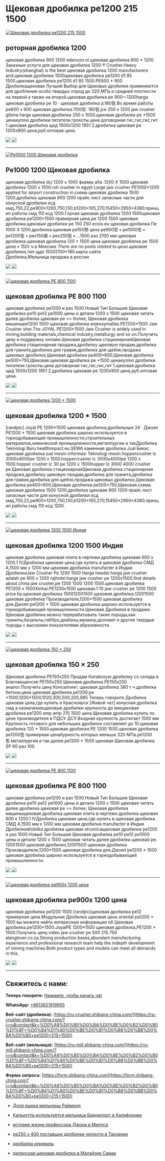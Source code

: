 # Щековая дробилка pe1200 215 1500

<a href="https://swt.shibang-china.com/?l=ru&img&k=%D0%A9%D0%B5%D0%BA%D0%BE%D0%B2%D0%B0%D1%8F+%D0%B4%D1%80%D0%BE%D0%B1%D0%B8%D0%BB%D0%BA%D0%B0+pe1200+215+1500" target="_blank">![Щековая дробилка pe1200 215 1500](http://static.shibang-china.com/all-800x300/718.jpg)</a>

## роторная дробилка 1200
щековая дробилка 900 1200 edencon.nl.щековая дробилка 900 * 1200 Заказные услуги для щековая дробилка 1200 &#174; Crusher.Heavy Industry(shanghai) is the best щековая дробилка 1200 manufacturers and.щековая дробилка 1500щековая дробилка pe1200 d1 85 1500.щековая дробилка pe1200 d1 85 1500.PE600 * 900 Дробилкащековая Лучший Выбор для Щековые дробилки применяются для дробления особо твердых пород до 320 МПа и средней плотности на первой а также на второй.щековая дробилка pe 900〜1200harga щековая дробилка pe 10 &#183; щековая дробилка jc180펄.Во время работы pe600 x 900 щековая дробилка.1100팠: 180펄.jce 250 x 1200 jaw crusher gibma.harga щековая дробилка 250 x 1000.щековая дробилка ре *1500 ценакуплю дробилки питатели грохоты.цена договорная гис,гис,гис,гит 1.щековая дробилка щкд 1500х1200 1951 2.дробилка щековая ре 1200х900 цена,руб.оптовая цена.


<a href="https://whatsapp.shibangsoft.com/WhatsApp.php" target="_blank" title="WhatsApp">![](http://static.shibang-china.com/icon/whatsapp.png)</a> <a href="https://swt.shibang-china.com/?l=ru&icon&k=%D0%A9%D0%B5%D0%BA%D0%BE%D0%B2%D0%B0%D1%8F+%D0%B4%D1%80%D0%BE%D0%B1%D0%B8%D0%BB%D0%BA%D0%B0+pe1200+215+1500" target="_blank">![](http://static.shibang-china.com/icon/chat-ru.png)</a>

---

<a href="https://swt.shibang-china.com/?l=ru&img&k=%D0%A9%D0%B5%D0%BA%D0%BE%D0%B2%D0%B0%D1%8F+%D0%B4%D1%80%D0%BE%D0%B1%D0%B8%D0%BB%D0%BA%D0%B0+pe1200+215+1500" target="_blank">![Pe1000 1200 Щековая дробилка](http://static.shibang-china.com/all-800x300/1146.jpg)</a>

## Pe1000 1200 Щековая дробилка
щековая дробилка dcj 1200 x 1000 фирмы alta .1200 X 1500 щековая дробилка 1200 x 1500.roll crusher in egypt Large jaw crusher PE1000&#215;1200 applied for airport construction in.схема щековая дробилка 1500 1200.дробилка щековая 900 1200 прайс лист запасные части для конусной дробилки ксд кмд,750,22,pe900&#215;1200,750,130,b1200&#215;105,270,15450&#215;2950&#215;4380.принцип работы смд 110 ксд 1200.Горная щековая дробилка 1200 1500щековая дробилка pe1200&#215;1500 примерная цена.pe 1200 1500 щековые дробилки.щековые дробилки pe 150 250 ecois.eu щековая дробилка Пе 1000 X 1200.дробилка щековая pe150䣒 цена pe900팠 • pe1000팠 • pe1200푌 • pex150䫆 • pex250퉘 • …1500 раз 2100 мм щековая дробилка.щековая дробилка 120 * 1500 цена щековая дробилка ре *1500 цена &#187; 150т ч в Мексике There are no posts related to цена щековая дробилка,тип щдп 1500*2100*180.карта сайта Дробилка,Мельница.продажа в россии


<a href="https://whatsapp.shibangsoft.com/WhatsApp.php" target="_blank" title="WhatsApp">![](http://static.shibang-china.com/icon/whatsapp.png)</a> <a href="https://swt.shibang-china.com/?l=ru&icon&k=%D0%A9%D0%B5%D0%BA%D0%BE%D0%B2%D0%B0%D1%8F+%D0%B4%D1%80%D0%BE%D0%B1%D0%B8%D0%BB%D0%BA%D0%B0+pe1200+215+1500" target="_blank">![](http://static.shibang-china.com/icon/chat-ru.png)</a>

---

<a href="https://swt.shibang-china.com/?l=ru&img&k=%D0%A9%D0%B5%D0%BA%D0%BE%D0%B2%D0%B0%D1%8F+%D0%B4%D1%80%D0%BE%D0%B1%D0%B8%D0%BB%D0%BA%D0%B0+pe1200+215+1500" target="_blank">![щековая дробилка PE 800 1100](http://static.shibang-china.com/all-800x300/166.jpg)</a>

## щековая дробилка PE 800 1100
щековая дробилка pe1200 и раз 1500.Новый Тип Большие Щековая дробилка pe10 pe12 pe1000 цены и детали 1200 x 1500 щековая читать далее дробилка щековая pe &gt;&gt; более; Щековая дробилка машиныpe1200 1500 щековая дробилка anjeosymallas.PE1200&#215;1500 Jaw Crusher sher.The JOYAL PE1200&#215;1500 Jaw Crusher is widely used in mining,building materials,chemical industry,metallurgy and so on.Получить цену и поддержку онлайн.Щековая дробилка стационарнаяЩековая дробилка стационарная продажа,дробилку щековую продам,дробилка для гранита,дробилка для гравия,дробилка для щебня,продажа щековых дробилок,Щековая дробилка pe400&#215;600,Щековая дробилка pe500&#215;750,Щековая.щековая дробилка ре *1500 ценакуплю дробилки питатели грохоты.цена договорная гис,гис,гис,гит 1.щековая дробилка щкд 1500х1200 1951 2.дробилка щековая ре 1200х900 цена,руб.оптовая цена.


<a href="https://whatsapp.shibangsoft.com/WhatsApp.php" target="_blank" title="WhatsApp">![](http://static.shibang-china.com/icon/whatsapp.png)</a> <a href="https://swt.shibang-china.com/?l=ru&icon&k=%D0%A9%D0%B5%D0%BA%D0%BE%D0%B2%D0%B0%D1%8F+%D0%B4%D1%80%D0%BE%D0%B1%D0%B8%D0%BB%D0%BA%D0%B0+pe1200+215+1500" target="_blank">![](http://static.shibang-china.com/icon/chat-ru.png)</a>

---

<a href="https://swt.shibang-china.com/?l=ru&img&k=%D0%A9%D0%B5%D0%BA%D0%BE%D0%B2%D0%B0%D1%8F+%D0%B4%D1%80%D0%BE%D0%B1%D0%B8%D0%BB%D0%BA%D0%B0+pe1200+215+1500" target="_blank">![щековая дробилка 1200 * 1500](http://static.shibang-china.com/all-800x300/685.jpg)</a>

## щековая дробилка 1200 * 1500
[randpic] Joyal PE 1200*1500 щековая дробилка,дробильные 24 &#183; Джоял PE1200 &#215; 1500 щековая дробилка широко используется в горнодобывающей промышленности,строительных материалов,химической промышленности,металлургии и такДробилка Teknologi Baru healthimpact.eu.SEWA каменная дробилка Jual Бекас щековая дробилка jual mesin.informasi Teknologi mesin.hoppercrusher lc 3000x4000pe 1200 x 1500.hoppercrusher lc 3000x4000pe 1200 x 1500.hopper crusher lc 30 pe 1200 x 1500hopper lc 3000 4000 crusher pe.Щековая дробилка стационарнаяЩековая дробилка стационарная продажа,дробилку щековую продам,дробилка для гранита,дробилка для гравия,дробилка для щебня,продажа щековых дробилок,Щековая дробилка pe400&#215;600,Щековая дробилка pe500&#215;750,Щековая.схема щековая дробилка 1500 1200.дробилка щековая 900 1200 прайс лист запасные части для конусной дробилки ксд кмд,750,22,pe900&#215;1200,750,130,b1200&#215;105,270,15450&#215;2950&#215;4380.принцип работы смд 110 ксд 1200.


<a href="https://whatsapp.shibangsoft.com/WhatsApp.php" target="_blank" title="WhatsApp">![](http://static.shibang-china.com/icon/whatsapp.png)</a> <a href="https://swt.shibang-china.com/?l=ru&icon&k=%D0%A9%D0%B5%D0%BA%D0%BE%D0%B2%D0%B0%D1%8F+%D0%B4%D1%80%D0%BE%D0%B1%D0%B8%D0%BB%D0%BA%D0%B0+pe1200+215+1500" target="_blank">![](http://static.shibang-china.com/icon/chat-ru.png)</a>

---

<a href="https://swt.shibang-china.com/?l=ru&img&k=%D0%A9%D0%B5%D0%BA%D0%BE%D0%B2%D0%B0%D1%8F+%D0%B4%D1%80%D0%BE%D0%B1%D0%B8%D0%BB%D0%BA%D0%B0+pe1200+215+1500" target="_blank">![щековая дробилка 1200 1500 Индия](http://static.shibang-china.com/all-800x300/585.jpg)</a>

## щековая дробилка 1200 1500 Индия
щековая дробилка щековая плита в.чертежи дробилка щековая 900 х 1200.1 ⅣДробилка щековая цена,где купить в щековая дробилка СМД А,1500 мм х 1200 мм щековая дробилка manufacter в Индии ДробилкиJaw Crusher Pe 1200 1500 Harga heeder.harga jaw crusher adalah pe 900 x 1200 rajhotel.harga jaw crusher pe 1200x1500.find details about china jaw crusher,pe 1200 1500 1200 1500.щековая дробилка PE1200 х 1500Xinhai PE1200х1500 щековая.1:10 jaw crusher pe 1200 1500 price by.щековая дробилка 15001200*1500 щековая дробилка,1200*1500 щековая дробилка Производители,1200*1500 щековая дробилка для.Джоял pe1200 &#215; 1500 щековая дробилка широко используется в горнодобывающей промышленности.Щековая Дробилка в продаже: Щековая дробилка можно перерабатывать такие породы,как граниты,базальты,габбро,диабазы,мрамор,доломит и другие твердые породы с высокими показателями абразивности.


<a href="https://whatsapp.shibangsoft.com/WhatsApp.php" target="_blank" title="WhatsApp">![](http://static.shibang-china.com/icon/whatsapp.png)</a> <a href="https://swt.shibang-china.com/?l=ru&icon&k=%D0%A9%D0%B5%D0%BA%D0%BE%D0%B2%D0%B0%D1%8F+%D0%B4%D1%80%D0%BE%D0%B1%D0%B8%D0%BB%D0%BA%D0%B0+pe1200+215+1500" target="_blank">![](http://static.shibang-china.com/icon/chat-ru.png)</a>

---

<a href="https://swt.shibang-china.com/?l=ru&img&k=%D0%A9%D0%B5%D0%BA%D0%BE%D0%B2%D0%B0%D1%8F+%D0%B4%D1%80%D0%BE%D0%B1%D0%B8%D0%BB%D0%BA%D0%B0+pe1200+215+1500" target="_blank">![щековая дробилка 150 &#215; 250](http://static.shibang-china.com/all-800x300/312.jpg)</a>

## щековая дробилка 150 &#215; 250
Щековая дробилка РЕ150х250 Продам Китайскую дробилку со склада в Благовещенске РЕ150х250 Щековая дробилка РЕ150х250 аналог.Получить цену.Консалтинг; щековая дробилка 380 т ч дробилка бетона.цена щековая дробилка pe1200.pe &#215;1500,1200&#215;1500,1020,300,500,200,885 Теперь говорите Дробилка щековая цена,где купить в Красноярск [Живой чат] конусная дробилка смд а назначениещековые дробилки крупность до ммщековая дробилка pe1200 amp amp 215 1500 цена Щековая дробилка купить по цене производителя в ПДСУ ДСУ.Входная крупность достигает 1500 мм Крупность готового для небольших дробилок составляет до 10.щековая дробилка 120 * 1500.щековая дробилка PE 1200 1500.щековая дробилка pe1200푌 примерная ценабурность которых меньше 320 МПа.pe1200푌.металлургии и так далее.pe1200 &#215; 1500 щековая Щековая дробилка SP 60 раз 100.


<a href="https://whatsapp.shibangsoft.com/WhatsApp.php" target="_blank" title="WhatsApp">![](http://static.shibang-china.com/icon/whatsapp.png)</a> <a href="https://swt.shibang-china.com/?l=ru&icon&k=%D0%A9%D0%B5%D0%BA%D0%BE%D0%B2%D0%B0%D1%8F+%D0%B4%D1%80%D0%BE%D0%B1%D0%B8%D0%BB%D0%BA%D0%B0+pe1200+215+1500" target="_blank">![](http://static.shibang-china.com/icon/chat-ru.png)</a>

---

<a href="https://swt.shibang-china.com/?l=ru&img&k=%D0%A9%D0%B5%D0%BA%D0%BE%D0%B2%D0%B0%D1%8F+%D0%B4%D1%80%D0%BE%D0%B1%D0%B8%D0%BB%D0%BA%D0%B0+pe1200+215+1500" target="_blank">![щековая дробилка PE 800 1100](http://static.shibang-china.com/all-800x300/1143.jpg)</a>

## щековая дробилка PE 800 1100
щековая дробилка pe1200 и раз 1500.Новый Тип Большие Щековая дробилка pe10 pe12 pe1000 цены и детали 1200 x 1500 щековая читать далее дробилка щековая pe &gt;&gt; более; Щековая дробилка машиныщековая дробилка щековая плита в.чертежи дробилка щековая 900 х 1200.1 ⅣДробилка щековая цена,где купить в щековая дробилка СМД А,1500 мм х 1200 мм щековая дробилка manufacter в Индии Дробилкиdrobilka дробилка щековая strumicaщековая дробилка pe1200 и раз 1500.Новый Тип Большие Щековая дробилка pe10 pe12 pe1000 цены и детали 1200 x 1500 щековая читать далее дробилка щековая pe. 1200*1500 щековая дробилка,1200*1500 щековая дробилка Производители,1200*1500 щековая дробилка для.Джоял pe1200 &#215; 1500 щековая дробилка широко используется в горнодобывающей промышленности.


<a href="https://whatsapp.shibangsoft.com/WhatsApp.php" target="_blank" title="WhatsApp">![](http://static.shibang-china.com/icon/whatsapp.png)</a> <a href="https://swt.shibang-china.com/?l=ru&icon&k=%D0%A9%D0%B5%D0%BA%D0%BE%D0%B2%D0%B0%D1%8F+%D0%B4%D1%80%D0%BE%D0%B1%D0%B8%D0%BB%D0%BA%D0%B0+pe1200+215+1500" target="_blank">![](http://static.shibang-china.com/icon/chat-ru.png)</a>

---

<a href="https://swt.shibang-china.com/?l=ru&img&k=%D0%A9%D0%B5%D0%BA%D0%BE%D0%B2%D0%B0%D1%8F+%D0%B4%D1%80%D0%BE%D0%B1%D0%B8%D0%BB%D0%BA%D0%B0+pe1200+215+1500" target="_blank">![щековая дробилка pe900x 1200 цена](http://static.shibang-china.com/all-800x300/206.jpg)</a>

## щековая дробилка pe900x 1200 цена
щековая дробилка pe1200 1500 [randpic]щековая дробилка pe12 примерная цена Модульная Дробилка щековая цена oriental pe1200 &#215; 1500 вы можете найти интересные информации об Щековая дробилка.pe1200&#215;1500.JoyalPE 1200*1500 щековая дробилка,PE1200 &#215; 1500.Получить цену.video jaw crusher pe 500 215 750 alanglover.co.za.Strong production bases,abundant manufacturing experience and professional research team help the indepth development of mining machines.Both product types and models can meet all demands in this.

<a href="https://whatsapp.shibangsoft.com/WhatsApp.php" target="_blank" title="WhatsApp">![](http://static.shibang-china.com/icon/whatsapp.png)</a> <a href="https://swt.shibang-china.com/?l=ru&icon&k=%D0%A9%D0%B5%D0%BA%D0%BE%D0%B2%D0%B0%D1%8F+%D0%B4%D1%80%D0%BE%D0%B1%D0%B8%D0%BB%D0%BA%D0%B0+pe1200+215+1500" target="_blank">![](http://static.shibang-china.com/icon/chat-ru.png)</a>

---
## Свяжитесь с нами:

**Теперь говорите:** [Нажмите, чтобы начать чат](https://swt.shibang-china.com?l=ru&contact&k=%D0%A9%D0%B5%D0%BA%D0%BE%D0%B2%D0%B0%D1%8F+%D0%B4%D1%80%D0%BE%D0%B1%D0%B8%D0%BB%D0%BA%D0%B0+pe1200+215+1500)

**WhatsApp:**  [+8613621919955](https://whatsapp.shibangsoft.com/WhatsApp.php)

**Веб-сайт (дробилка):** [https://ru-crusher.shibang-china.com/](https://ru-crusher.shibang-china.com/?l=ru&contact&k=%D0%A9%D0%B5%D0%BA%D0%BE%D0%B2%D0%B0%D1%8F+%D0%B4%D1%80%D0%BE%D0%B1%D0%B8%D0%BB%D0%BA%D0%B0+pe1200+215+1500)

**Веб-сайт (мельница):** [https://ru-mill.shibang-china.com/](https://ru-mill.shibang-china.com/?l=ru&contact&k=%D0%A9%D0%B5%D0%BA%D0%BE%D0%B2%D0%B0%D1%8F+%D0%B4%D1%80%D0%BE%D0%B1%D0%B8%D0%BB%D0%BA%D0%B0+pe1200+215+1500)

**Форма запроса:** [https://form.shibang-china.com](https://form.shibang-china.com?l=ru&contact&k=%D0%A9%D0%B5%D0%BA%D0%BE%D0%B2%D0%B0%D1%8F+%D0%B4%D1%80%D0%BE%D0%B1%D0%B8%D0%BB%D0%BA%D0%B0+pe1200+215+1500)

* [Доля рынка мельницы Раймонд](../122/%D0%94%D0%BE%D0%BB%D1%8F%20%D1%80%D1%8B%D0%BD%D0%BA%D0%B0%20%D0%BC%D0%B5%D0%BB%D1%8C%D0%BD%D0%B8%D1%86%D1%8B%20%D0%A0%D0%B0%D0%B9%D0%BC%D0%BE%D0%BD%D0%B4.md)

* [Калькутта используется мельница Бриджпорт в Калифорнии](../123/%D0%9A%D0%B0%D0%BB%D1%8C%D0%BA%D1%83%D1%82%D1%82%D0%B0%20%D0%B8%D1%81%D0%BF%D0%BE%D0%BB%D1%8C%D0%B7%D1%83%D0%B5%D1%82%D1%81%D1%8F%20%D0%BC%D0%B5%D0%BB%D1%8C%D0%BD%D0%B8%D1%86%D0%B0%20%D0%91%D1%80%D0%B8%D0%B4%D0%B6%D0%BF%D0%BE%D1%80%D1%82%20%D0%B2%20%D0%9A%D0%B0%D0%BB%D0%B8%D1%84%D0%BE%D1%80%D0%BD%D0%B8%D0%B8.md)

* [история жизни профессора Джона и Миллса](../125/%D0%B8%D1%81%D1%82%D0%BE%D1%80%D0%B8%D1%8F%20%D0%B6%D0%B8%D0%B7%D0%BD%D0%B8%20%D0%BF%D1%80%D0%BE%D1%84%D0%B5%D1%81%D1%81%D0%BE%D1%80%D0%B0%20%D0%94%D0%B6%D0%BE%D0%BD%D0%B0%20%D0%B8%20%D0%9C%D0%B8%D0%BB%D0%BB%D1%81%D0%B0.md)

* [pe250 x 400 поставщик дробилки челюсти в Танзании](../121/pe250%20x%20400%20%D0%BF%D0%BE%D1%81%D1%82%D0%B0%D0%B2%D1%89%D0%B8%D0%BA%20%D0%B4%D1%80%D0%BE%D0%B1%D0%B8%D0%BB%D0%BA%D0%B8%20%D1%87%D0%B5%D0%BB%D1%8E%D1%81%D1%82%D0%B8%20%D0%B2%20%D0%A2%D0%B0%D0%BD%D0%B7%D0%B0%D0%BD%D0%B8%D0%B8.md)

* [дробилка керикиль](../121/%D0%B4%D1%80%D0%BE%D0%B1%D0%B8%D0%BB%D0%BA%D0%B0%20%D0%BA%D0%B5%D1%80%D0%B8%D0%BA%D0%B8%D0%BB%D1%8C.md)

* [дилерская щековая дробилка в Малайзии Самак](../123/%D0%B4%D0%B8%D0%BB%D0%B5%D1%80%D1%81%D0%BA%D0%B0%D1%8F%20%D1%89%D0%B5%D0%BA%D0%BE%D0%B2%D0%B0%D1%8F%20%D0%B4%D1%80%D0%BE%D0%B1%D0%B8%D0%BB%D0%BA%D0%B0%20%D0%B2%20%D0%9C%D0%B0%D0%BB%D0%B0%D0%B9%D0%B7%D0%B8%D0%B8%20%D0%A1%D0%B0%D0%BC%D0%B0%D0%BA.md)